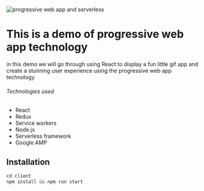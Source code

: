 ![progressive web app and serverless](https://user-images.githubusercontent.com/7561792/40268321-8f2e0302-5b6b-11e8-9f16-d966b9c75dba.png)

# This is a demo of progressive web app technology

in this demo we will go through using React to display a fun little gif app and create a stunning user experience using the progressive web app technology

###### Technologies used
* React
* Redux
* Service workers
* Node.js
* Serverless framework
* Google AMP


## Installation

```js
cd client
npm install && npm run start
```
